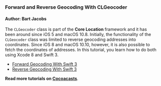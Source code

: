 ### Forward and Reverse Geocoding With CLGeocoder

#### Author: Bart Jacobs

The `CLGeocoder` class is part of the **Core Location** framework and it has been around since iOS 5 and macOS 10.8. Initially, the functionality of the `CLGeocoder` class was limited to reverse geocoding addresses into coordinates. Since iOS 8 and macOS 10.10, however, it is also possible to fetch the coordinates of addresses. In this tutorial, you learn how to do both using Xcode 8 and Swift 3.

- [Forward Geocoding With Swift 3](https://cocoacasts.com/forward-and-reverse-geocoding-with-clgeocoder-part-1/)
- [Reverse Geocoding With Swift 3](https://cocoacasts.com/forward-and-reverse-geocoding-with-clgeocoder-part-2/)

**Read more tutorials on [Cocoacasts](https://cocoacasts.com/)**.
